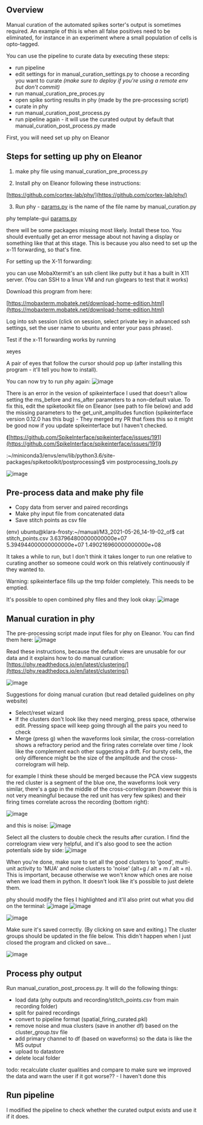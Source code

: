 ## Overview

Manual curation of the automated spikes sorter's output is sometimes required. An example of this is when all false positives need to be eliminated, for instance in an experiment where a small population of cells is opto-tagged.

You can use the pipeline to curate data by executing these steps:
- run pipeline
- edit settings for in manual_curation_settings.py to choose a recording you want to curate _(make sure to deploy if you're using a remote env but don't commit)_
- run manual_curation_pre_proces.py
- open spike sorting results in phy (made by the pre-processing script)
- curate in phy
- run manual_curation_post_process.py
- run pipeline again - it will use the curated output by default that manual_curation_post_process.py made


First, you will need set up phy on Eleanor

## Steps for setting up phy on Eleanor

1. make phy file using manual_curation_pre_process.py

2. Install phy on Eleanor following these instructions:

[https://github.com/cortex-lab/phy/](https://github.com/cortex-lab/phy/)

3. Run phy - [params.py](http://params.py) is the name of the file name by manual_curation.py

 phy template-gui [params.py](http://params.py/)

there will be some packages missing most likely. Install these too. You should eventually get an error message about not having a display or something like that at this stage. This is because you also need to set up the x-11 forwarding, so that's fine.

For setting up the X-11 forwarding:

you can use MobaXtermit's an ssh client like putty but it has a built in X11 server. (You can SSH to a linux VM and run glxgears to test that it works)

Download this program from here:

[https://mobaxterm.mobatek.net/download-home-edition.html](https://mobaxterm.mobatek.net/download-home-edition.html)

Log into ssh session (click on session, select private key in advanced ssh settings, set the user name to ubuntu and enter your pass phrase).

Test if the x-11 forwarding works by running 

xeyes

A pair of eyes that follow the cursor should pop up (after installing this program - it'll tell you how to install).

You can now try to run phy again:
![image](https://user-images.githubusercontent.com/16649631/127920284-8f33c5ae-08b5-4477-bc11-d7309769344e.png)

There is an error in the vesion of spikeinterface I used that doesn't allow setting the ms_before and ms_after parameters to a non-default value. To fix this, edit the spiketoolkit file on Eleanor (see path to file below) and add the missing parameters to the get_unit_amplitudes function (spikeinterface version 0.12.0 has this bug) - They merged my PR that fixes this so it might be good now if you update spikeinterface but I haven't checked.

**(**[https://github.com/SpikeInterface/spikeinterface/issues/191](https://github.com/SpikeInterface/spikeinterface/issues/191)**)**

:~/miniconda3/envs/env/lib/python3.6/site-packages/spiketoolkit/postprocessing$ vim postprocessing_tools.py

![image](https://user-images.githubusercontent.com/16649631/127920426-cbe09172-4551-40e7-b350-1ed4f5894cfb.png)


## Pre-process data and make phy file

- Copy data from server and paired recordings
- Make phy input file from concatenated data
- Save stitch points as csv file

(env) ubuntu@klara-frosty:~/manual/M3_2021-05-26_14-19-02_of$ cat stitch_points.csv
3.637964800000000000e+07
5.394944000000000000e+07
1.490216960000000000e+08

It takes a while to run, but I don't think it takes longer to run one relative to curating another so someone could work on this relatively continuously if they wanted to.

Warning: spikeinterface fills up the tmp folder completely. This needs to be emptied.

It's possible to open combined phy files and they look okay:
![image](https://user-images.githubusercontent.com/16649631/127920932-6592dea8-30d8-4dbe-9aef-1a3e550b3a7e.png)

## Manual curation in phy
The pre-processing script made input files for phy on Eleanor. You can find them here:
![image](https://user-images.githubusercontent.com/16649631/130420124-af030873-558c-43b5-b70d-c3db78f211ad.png)


Read these instructions, because the default views are unusable for our data and it explains how to do manual curation: [https://phy.readthedocs.io/en/latest/clustering/](https://phy.readthedocs.io/en/latest/clustering/)

![image](https://user-images.githubusercontent.com/16649631/127920995-58c13c6d-2e3e-40a6-9991-c89451a5d10e.png)


Suggestions for doing manual curation (but read detailed guidelines on phy website)

- Select/reset wizard
- If the clusters don't look like they need merging, press space, otherwise edit. Pressing space will keep going through all the pairs you need to check
- Merge (press g) when the waveforms look similar, the cross-correlation shows a refractory period and the firing rates correlate over time / look like the complement each other suggesting a drift. For bursty cells, the only difference might be the size of the amplitude and the cross-correlogram will help.

for example I think these should be merged because the PCA view suggests the red cluster is a segment of the blue one, the waveforms look very similar, there's a gap in the middle of the cross-correlogram (however this is not very meaningful because the red unit has very few spikes) and their firing times correlate across the recording (bottom right):

![image](https://user-images.githubusercontent.com/16649631/127921057-3644d9c4-3ba9-4ec8-8857-254017a41cba.png)

and this is noise:
![image](https://user-images.githubusercontent.com/16649631/127921096-8253853c-c473-4be6-9010-ab9aa0575e91.png)


Select all the clusters to double check the results after curation. I find the correlogram view very helpful, and it's also good to see the action potentials side by side:
![image](https://user-images.githubusercontent.com/16649631/127921172-dc5a6280-eb29-46f7-992d-455343650f41.png)

When you're done, make sure to set all the good clusters to 'good', multi-unit activity to 'MUA' and noise clusters to 'noise' (alt+g / alt + m / alt + n). This is important, because otherwise we won't know which ones are noise when we load them in python. It doesn't look like it's possible to just delete them.

phy should modify the files I highlighted and it'll also print out what you did on the terminal:
![image](https://user-images.githubusercontent.com/16649631/127921235-18aebecc-fe1f-4f0b-8301-c5612fd20213.png)
![image](https://user-images.githubusercontent.com/16649631/127921256-55726a84-424a-4aa7-9efc-bbf984ba82ba.png)

![image](https://user-images.githubusercontent.com/16649631/127921309-e13d1a8a-85cf-49fb-8155-9b245dd117e3.png)

Make sure it's saved correctly. (By clicking on save and exiting.) The cluster groups should be updated in the file below. This didn't happen when I just closed the program and clicked on save...

![image](https://user-images.githubusercontent.com/16649631/127921347-4a3b9539-6e2e-4213-9bbd-2f43a2b3fc2a.png)


## Process phy output

Run manual_curation_post_process.py. It will do the following things:

- load data (phy outputs and recording/stitch_points.csv from main recording folder)
- split for paired recordings
- convert to pipeline format (spatial_firing_curated.pkl)
- remove noise and mua clusters (save in another df) based on the cluster_group.tsv file
- add primary channel to df (based on waveforms) so the data is like the MS output
- upload to datastore
- delete local folder

todo: recalculate cluster qualities and compare to make sure we improved the data and warn the user if it got worse?? - I haven't done this

## Run pipeline
I modified the pipeline to check whether the curated output exists and use it if it does. 













